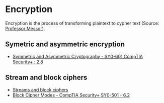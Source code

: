 # Encryption

Encryption is the process of transforming plaintext to cypher text (Source: [Professor Messor](https://www.youtube.com/watch?v=A6HNd1EGfIc)).

## Symetric and asymmetric encryption

* [Symmetric and Asymmetric Cryptography - SY0-601 CompTIA Security+ : 2.8](https://www.youtube.com/watch?v=6uRI4o5EUkI)


## Stream and block ciphers

* [Streams and block ciphers](https://www.youtube.com/watch?v=7J2XbZNNF4A)
* [Block Cipher Modes - CompTIA Security+ SY0-501 - 6.2](https://www.youtube.com/watch?v=6rE-KlhBlq4)